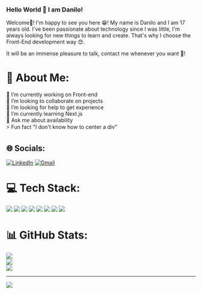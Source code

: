 ### Hello World 👋 I am Danilo!
   Welcome👋! I'm happy to see you here 😁! My name is Danilo and I am 17 years old. I've been passionate about technology since I was little, I'm always looking for new things to learn and create. That's why I choose the Front-End development way 😍.

It will be an immense pleasure to talk, contact me whenever you want 🤚!

##

# 💫 About Me:
🔭 I’m currently working on Front-end<br>👯 I’m looking to collaborate on projects<br>🤝 I’m looking for help to get experience<br>🌱 I’m currently learning Next.js<br>💬 Ask me about availability<br>⚡ Fun fact "I don't know how to center a div"


## 🌐 Socials:
[![LinkedIn](https://img.shields.io/badge/LinkedIn-%230077B5.svg?logo=linkedin&logoColor=white)](www.linkedin.com/in/danilomotademedeiros) 
[![Gmail](https://img.shields.io/badge/Gmail-D14836.svg?logo=gmail&logoColor=red)](mailto:danilo.medeiros800@gmail.com)

# 💻 Tech Stack:
![](https://img.shields.io/badge/HTML5-E34F26?style=for-the-badge&logo=html5&logoColor=white)
![](https://img.shields.io/badge/CSS3-1572B6?style=for-the-badge&logo=css3&logoColor=white)
![](https://img.shields.io/badge/JavaScript-323330?style=for-the-badge&logo=javascript&logoColor=F7DF1E)
![](https://img.shields.io/badge/TypeScript-3178C6.svg?style=for-the-badge&logo=TypeScript&logoColor=white)
![](https://img.shields.io/badge/React-20232A?style=for-the-badge&logo=react&logoColor=61DAFB)
![](https://img.shields.io/badge/next.js-000000?style=for-the-badge&logo=nextdotjs&logoColor=white)
![](https://img.shields.io/badge/Tailwind%20CSS-06B6D4.svg?style=for-the-badge&logo=Tailwind-CSS&logoColor=white)
![](https://img.shields.io/badge/Git-F05032.svg?style=for-the-badge&logo=Git&logoColor=white)
# 📊 GitHub Stats:
![](https://github-readme-stats.vercel.app/api?username=danilommedeiros&theme=omni&hide_border=false&include_all_commits=true&count_private=false)<br/>
![](https://github-readme-streak-stats.herokuapp.com/?user=danilommedeiros&theme=omni&hide_border=false)<br/>
![](https://github-readme-stats.vercel.app/api/top-langs/?username=danilommedeiros&theme=omni&hide_border=false&include_all_commits=true&count_private=false&layout=compact)

---
[![](https://visitcount.itsvg.in/api?id=danilommedeiros&icon=0&color=6)](https://visitcount.itsvg.in)





